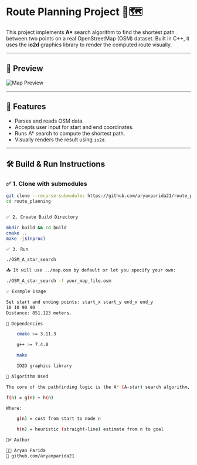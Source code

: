 # Route Planning Project 🚗🗺️

This project implements **A\*** search algorithm to find the shortest path between two points on a real OpenStreetMap (OSM) dataset. Built in C++, it uses the **io2d** graphics library to render the computed route visually.

---

## 📸 Preview

![Map Preview](map.png)

---

## 🧰 Features

- Parses and reads OSM data.
- Accepts user input for start and end coordinates.
- Runs A\* search to compute the shortest path.
- Visually renders the result using `io2d`.

---

## 🛠️ Build & Run Instructions

### ✅ 1. Clone with submodules

```bash
git clone --recurse-submodules https://github.com/aryanparida21/route_planning.git
cd route_planning


✅ 2. Create Build Directory

mkdir build && cd build
cmake ..
make -j$(nproc)

✅ 3. Run

./OSM_A_star_search

📥 It will use ../map.osm by default or let you specify your own:

./OSM_A_star_search -f your_map_file.osm

💡 Example Usage

Set start and ending points: start_x start_y end_x end_y
10 10 90 90
Distance: 851.123 meters.

🔧 Dependencies

    cmake >= 3.11.3

    g++ >= 7.4.0

    make

    IO2D graphics library

🧠 Algorithm Used

The core of the pathfinding logic is the A* (A-star) search algorithm, an informed search algorithm using:

f(n) = g(n) + h(n)

Where:

    g(n) = cost from start to node n

    h(n) = heuristic (straight-line) estimate from n to goal

🙋‍♂️ Author

👨‍💻 Aryan Parida
🔗 github.com/aryanparida21
